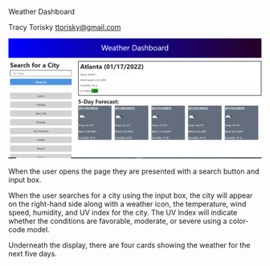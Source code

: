 Weather Dashboard

Tracy Torisky
ttorisky@gmail.com

![screenshot of weather dashboard](/assets/WeatherDashboard.png)


When the user opens the page they are presented with a search button and input box.

When the user searches for a city using the input box, the city will appear on the right-hand side along with a weather icon, the temperature, wind speed, humidity, and UV index for the city.  The UV Index will indicate whether the conditions are favorable, moderate, or severe using a color-code model.

Underneath the display, there are four cards showing the weather for the next five days.
```
